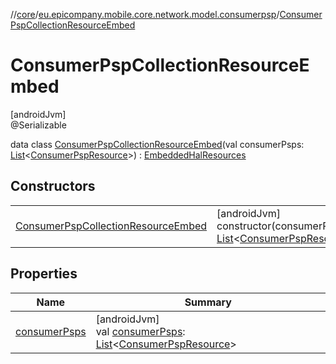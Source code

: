 //[core](../../../index.md)/[eu.epicompany.mobile.core.network.model.consumerpsp](../index.md)/[ConsumerPspCollectionResourceEmbed](index.md)

# ConsumerPspCollectionResourceEmbed

[androidJvm]\
@Serializable

data class [ConsumerPspCollectionResourceEmbed](index.md)(val consumerPsps: [List](https://kotlinlang.org/api/latest/jvm/stdlib/kotlin.collections/-list/index.html)&lt;[ConsumerPspResource](../-consumer-psp-resource/index.md)&gt;) : [EmbeddedHalResources](../../eu.epicompany.mobile.core.network.hypermedia/-embedded-hal-resources/index.md)

## Constructors

| | |
|---|---|
| [ConsumerPspCollectionResourceEmbed](-consumer-psp-collection-resource-embed.md) | [androidJvm]<br>constructor(consumerPsps: [List](https://kotlinlang.org/api/latest/jvm/stdlib/kotlin.collections/-list/index.html)&lt;[ConsumerPspResource](../-consumer-psp-resource/index.md)&gt;) |

## Properties

| Name | Summary |
|---|---|
| [consumerPsps](consumer-psps.md) | [androidJvm]<br>val [consumerPsps](consumer-psps.md): [List](https://kotlinlang.org/api/latest/jvm/stdlib/kotlin.collections/-list/index.html)&lt;[ConsumerPspResource](../-consumer-psp-resource/index.md)&gt; |
